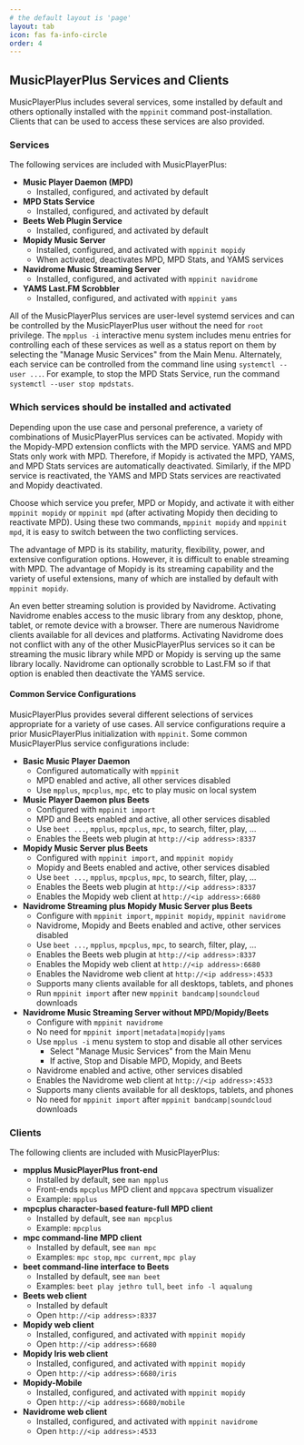 ```yaml
---
# the default layout is 'page'
layout: tab
icon: fas fa-info-circle
order: 4
---
```


## MusicPlayerPlus Services and Clients

MusicPlayerPlus includes several services, some installed by default and
others optionally installed with the `mppinit` command post-installation.
Clients that can be used to access these services are also provided.

### Services

The following services are included with MusicPlayerPlus:

- **Music Player Daemon (MPD)**
  - Installed, configured, and activated by default
- **MPD Stats Service**
  - Installed, configured, and activated by default
- **Beets Web Plugin Service**
  - Installed, configured, and activated by default
- **Mopidy Music Server**
  - Installed, configured, and activated with `mppinit mopidy`
  - When activated, deactivates MPD, MPD Stats, and YAMS services
- **Navidrome Music Streaming Server**
  - Installed, configured, and activated with `mppinit navidrome`
- **YAMS Last.FM Scrobbler**
  - Installed, configured, and activated with `mppinit yams`

All of the MusicPlayerPlus services are user-level systemd services and can
be controlled by the MusicPlayerPlus user without the need for `root` privilege.
The `mpplus -i` interactive menu system includes menu entries for controlling
each of these services as well as a status report on them by selecting the
"Manage Music Services" from the Main Menu. Alternately, each service can
be controlled from the command line using `systemctl --user ...`. For example,
to stop the MPD Stats Service, run the command `systemctl --user stop mpdstats`.

### Which services should be installed and activated

Depending upon the use case and personal preference, a variety of combinations
of MusicPlayerPlus services can be activated. Mopidy with the Mopidy-MPD
extension conflicts with the MPD service. YAMS and MPD Stats only work with
MPD. Therefore, if Mopidy is activated the MPD, YAMS, and MPD Stats services
are automatically deactivated. Similarly, if the MPD service is reactivated,
the YAMS and MPD Stats services are reactivated and Mopidy deactivated.

Choose which service you prefer, MPD or Mopidy, and activate it with either
`mppinit mopidy` or `mppinit mpd` (after activating Mopidy then deciding to
reactivate MPD). Using these two commands, `mppinit mopidy` and `mppinit mpd`,
it is easy to switch between the two conflicting services.

The advantage of MPD is its stability, maturity, flexibility, power, and
extensive configuration options. However, it is difficult to enable streaming
with MPD. The advantage of Mopidy is its streaming capability and the variety
of useful extensions, many of which are installed by default with
`mppinit mopidy`.

An even better streaming solution is provided by Navidrome. Activating
Navidrome enables access to the music library from any desktop, phone,
tablet, or remote device with a browser. There are numerous Navidrome clients
available for all devices and platforms. Activating Navidrome does not conflict
with any of the other MusicPlayerPlus services so it can be streaming the
music library while MPD or Mopidy is serving up the same library locally.
Navidrome can optionally scrobble to Last.FM so if that option is enabled
then deactivate the YAMS service.

#### Common Service Configurations

MusicPlayerPlus provides several different selections of services appropriate
for a variety of use cases. All service configurations require a prior
MusicPlayerPlus initialization with `mppinit`. Some common MusicPlayerPlus
service configurations include:

- **Basic Music Player Daemon**
  - Configured automatically with `mppinit`
  - MPD enabled and active, all other services disabled
  - Use `mpplus`, `mpcplus`, `mpc`, etc to play music on local system
- **Music Player Daemon plus Beets**
  - Configured with `mppinit import`
  - MPD and Beets enabled and active, all other services disabled
  - Use `beet ...`, `mpplus`, `mpcplus`, `mpc`, to search, filter, play, ...
  - Enables the Beets web plugin at `http://<ip address>:8337`
- **Mopidy Music Server plus Beets**
  - Configured with `mppinit import`, and `mppinit mopidy`
  - Mopidy and Beets enabled and active, other services disabled
  - Use `beet ...`, `mpplus`, `mpcplus`, `mpc`, to search, filter, play, ...
  - Enables the Beets web plugin at `http://<ip address>:8337`
  - Enables the Mopidy web client at `http://<ip address>:6680`
- **Navidrome Streaming plus Mopidy Music Server plus Beets**
  - Configure with `mppinit import`, `mppinit mopidy`, `mppinit navidrome`
  - Navidrome, Mopidy and Beets enabled and active, other services disabled
  - Use `beet ...`, `mpplus`, `mpcplus`, `mpc`, to search, filter, play, ...
  - Enables the Beets web plugin at `http://<ip address>:8337`
  - Enables the Mopidy web client at `http://<ip address>:6680`
  - Enables the Navidrome web client at `http://<ip address>:4533`
  - Supports many clients available for all desktops, tablets, and phones
  - Run `mppinit import` after new `mppinit bandcamp|soundcloud` downloads
- **Navidrome Music Streaming Server without MPD/Mopidy/Beets**
  - Configure with `mppinit navidrome`
  - No need for `mppinit import|metadata|mopidy|yams`
  - Use `mpplus -i` menu system to stop and disable all other services
    - Select "Manage Music Services" from the Main Menu
    - If active, Stop and Disable MPD, Mopidy, and Beets
  - Navidrome enabled and active, other services disabled
  - Enables the Navidrome web client at `http://<ip address>:4533`
  - Supports many clients available for all desktops, tablets, and phones
  - No need for `mppinit import` after `mppinit bandcamp|soundcloud` downloads

### Clients

The following clients are included with MusicPlayerPlus:

- **mpplus MusicPlayerPlus front-end**
  - Installed by default, see `man mpplus`
  - Front-ends `mpcplus` MPD client and `mppcava` spectrum visualizer
  - Example: `mpplus`
- **mpcplus character-based feature-full MPD client**
  - Installed by default, see `man mpcplus`
  - Example: `mpcplus`
- **mpc command-line MPD client**
  - Installed by default, see `man mpc`
  - Examples: `mpc stop`, `mpc current`, `mpc play`
- **beet command-line interface to Beets**
  - Installed by default, see `man beet`
  - Examples: `beet play jethro tull`, `beet info -l aqualung`
- **Beets web client**
  - Installed by default
  - Open `http://<ip address>:8337`
- **Mopidy web client**
  - Installed, configured, and activated with `mppinit mopidy`
  - Open `http://<ip address>:6680`
- **Mopidy Iris web client**
  - Installed, configured, and activated with `mppinit mopidy`
  - Open `http://<ip address>:6680/iris`
- **Mopidy-Mobile**
  - Installed, configured, and activated with `mppinit mopidy`
  - Open `http://<ip address>:6680/mobile`
- **Navidrome web client**
  - Installed, configured, and activated with `mppinit navidrome`
  - Open `http://<ip address>:4533`
